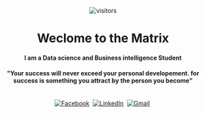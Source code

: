 <p align="center">
    <img align="center" alt="visitors" src="https://image.myanimelist.net/ui/_3fYL8i6Q-n-155t3dn_4hksVs3MIJxHadG7A7FI_oTy9pL-UqrC-cycJtDkuZzC" />
</p>

<p>
  <h1 align="center"><b>Weclome to the Matrix</b></h1>
</p>
<h4 align="center"><b>I am a Data science and Business intelligence Student </b></h4>
<p>
  <h4 align="center"><b>"Your success will never exceed your personal developement. for success is something you attract by the person you become" </b></h4>
</p>


<p align="center">
<br>
<a href="https://www.facebook.com/maminizer"><img src="https://img.shields.io/badge/facebook-%231877F2.svg?&style=for-the-badge&logo=facebook&logoColor=white" alt="Facebook" /></a>&nbsp;
<a href="https://tn.linkedin.com/in/maminizer"><img src="https://img.shields.io/badge/linkedin-%230077B5.svg?&style=for-the-badge&logo=linkedin&logoColor=white" alt="LinkedIn" /></a>&nbsp;
<a href="https://mail.google.com/mail/?view=cm&fs=1&to=amine.mami@esprit.tn"><img src="https://img.shields.io/badge/gmail-%23D14836.svg?&style=for-the-badge&logo=gmail&logoColor=white" alt="Gmail"/></a>&nbsp;
<!--<a href="https://kkvanonymous.github.io/"><img alt="Website" src="https://img.shields.io/website?style=for-the-badge&up_message=portfolio&url=https%3A%2F%2Fkkvanonymous.github.io%2F"></a>-->

